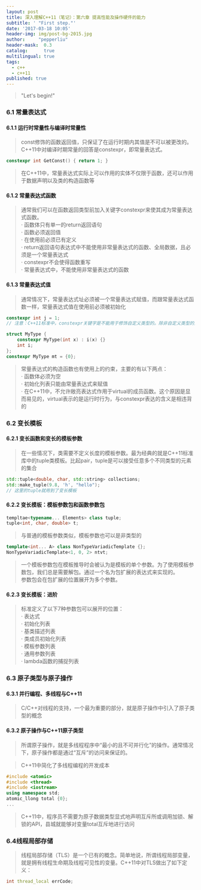 ```yaml
---
layout: post
title: 深入理解C++11（笔记）：第六章 提高性能及操作硬件的能力
subtitle: ' "First step."'
date: '2017-03-18 10:05'
header-img: img/post-bg-2015.jpg
author:     "pepperliu"
header-mask:  0.3
catalog:      true
multilingual: true
tags:
  - c++
  - c++11
published: true
---
```


> "Let's begin!"

### 6.1 常量表达式

#### 6.1.1 运行时常量性与编译时常量性

> const修饰的函数返回值，只保证了在运行时期内其值是不可以被更改的。C\+\+11中对编译时期常量的回答是constexpr，即常量表达式。

```cpp
constexpr int GetConst() { return 1; }
```

> 在C\+\+11中，常量表达式实际上可以作用的实体不仅限于函数，还可以作用于数据声明以及类的构造函数等

#### 6.1.2 常量表达式函数

> 通常我们可以在函数返回类型前加入关键字constexpr来使其成为常量表达式函数。  
· 函数体只有单一的return返回语句  
· 函数必须返回值  
· 在使用前必须已有定义  
· return返回语句表达式中不能使用非常量表达式的函数、全局数据，且必须是一个常量表达式  
· constexpr不会使得函数重写  
· 常量表达式中，不能使用非常量表达式的函数

#### 6.1.3 常量表达式值

> 通常情况下，常量表达式址必须被一个常量表达式赋值，而跟常量表达式函数一样，常量表达式值在使用前必须被初始化

```cpp
constexpr int j = 1;
// 注意：C++11标准中，constexpr关键字是不能用于修饰自定义类型的。除非自定义类型的定义的构造函数用constexpr关键字修饰

struct MyType {
    constexpr MyType(int x) : i(x) {}
    int i;
};
constexpr MyType mt = {0};
```

> 常量表达式的构造函数也有使用上的约束，主要的有以下两点：  
· 函数体必须为空  
· 初始化列表只能由常量表达式来赋值  
· 在C\+\+11中，不允许敞亮表达式作用于virtual的成员函数。这个原因是显而易见的，virtual表示的是运行时行为，与constexpr表达的含义是相违背的

### 6.2 变长模板

#### 6.2.1 变长函数和变长的模板参数

> 在一些情况下，类需要不定义长度的模板参数。最为经典的就是C\+\+11标准库中的tuple类模板。比起pair，tuple是可以接受任意多个不同类型的元素的集合

```cpp
std::tuple<double, char, std::string> collections;
std::make_tuple(9.8, 'h', "hello");
// 这里的tuple就用到了变长模板
```

#### 6.2.2 变长模板：模板参数包和函数参数包

```cpp
templtae<typename... Elements> class tuple;
tuple<int, char, double> t;
```

> 与普通的模板参数类似，模板参数也可以是非类型的

```cpp
template<int... A> class NonTypeVariadicTemplate {};
NonTypeVariadicTemplate<1, 0, 2> ntvt;
```

> 一个模板参数包在模板推导时会被认为是模板的单个参数。为了使用模板参数包，我们总是需要解包。通过一个名为包扩展的表达式来实现的。  
参数包会在包扩展的位置展开为多个参数。

#### 6.2.3 变长模板：进阶

> 标准定义了以下7种参数包可以展开的位置：  
· 表达式  
· 初始化列表  
· 基类描述列表  
· 类成员初始化列表  
· 模板参数列表  
· 通用参数列表  
· lambda函数的捕捉列表

### 6.3 原子类型与原子操作

#### 6.3.1 并行编程、多线程与C\+\+11

> C/C\+\+对线程的支持，一个最为重要的部分，就是原子操作中引入了原子类型的概念

#### 6.3.2 原子操作与C\+\+11原子类型

> 所谓原子操作，就是多线程程序中“最小的且不可并行化”的操作。通常情况下，原子操作都是通过“互斥”的访问来保证的。

> C\+\+11中简化了多线程编程的开发成本

```cpp
#include <atomic>
#include <thread>
#include <iostream>
using namespace std;
atomic_llong total {0};
...
```

> C\+\+11中，程序员不需要为原子数据类型显式地声明互斥所或调用加锁、解锁的API，县城就能够对变量total互斥地进行访问

### 6.4线程局部存储

> 线程局部存储（TLS）是一个已有的概念。简单地说，所谓线程局部变量，就是拥有线程生命期及线程可见性的变量。C\+\+11中对TLS做出了如下定义：

```cpp
int thread_local errCode;
```
